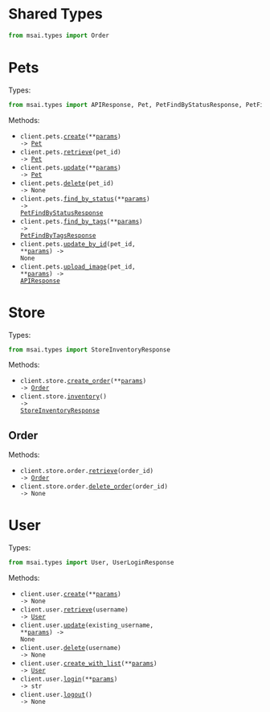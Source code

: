 # Shared Types

```python
from msai.types import Order
```

# Pets

Types:

```python
from msai.types import APIResponse, Pet, PetFindByStatusResponse, PetFindByTagsResponse
```

Methods:

- <code title="post /pet">client.pets.<a href="./src/msai/resources/pets.py">create</a>(\*\*<a href="src/msai/types/pet_create_params.py">params</a>) -> <a href="./src/msai/types/pet.py">Pet</a></code>
- <code title="get /pet/{petId}">client.pets.<a href="./src/msai/resources/pets.py">retrieve</a>(pet_id) -> <a href="./src/msai/types/pet.py">Pet</a></code>
- <code title="put /pet">client.pets.<a href="./src/msai/resources/pets.py">update</a>(\*\*<a href="src/msai/types/pet_update_params.py">params</a>) -> <a href="./src/msai/types/pet.py">Pet</a></code>
- <code title="delete /pet/{petId}">client.pets.<a href="./src/msai/resources/pets.py">delete</a>(pet_id) -> None</code>
- <code title="get /pet/findByStatus">client.pets.<a href="./src/msai/resources/pets.py">find_by_status</a>(\*\*<a href="src/msai/types/pet_find_by_status_params.py">params</a>) -> <a href="./src/msai/types/pet_find_by_status_response.py">PetFindByStatusResponse</a></code>
- <code title="get /pet/findByTags">client.pets.<a href="./src/msai/resources/pets.py">find_by_tags</a>(\*\*<a href="src/msai/types/pet_find_by_tags_params.py">params</a>) -> <a href="./src/msai/types/pet_find_by_tags_response.py">PetFindByTagsResponse</a></code>
- <code title="post /pet/{petId}">client.pets.<a href="./src/msai/resources/pets.py">update_by_id</a>(pet_id, \*\*<a href="src/msai/types/pet_update_by_id_params.py">params</a>) -> None</code>
- <code title="post /pet/{petId}/uploadImage">client.pets.<a href="./src/msai/resources/pets.py">upload_image</a>(pet_id, \*\*<a href="src/msai/types/pet_upload_image_params.py">params</a>) -> <a href="./src/msai/types/api_response.py">APIResponse</a></code>

# Store

Types:

```python
from msai.types import StoreInventoryResponse
```

Methods:

- <code title="post /store/order">client.store.<a href="./src/msai/resources/store/store.py">create_order</a>(\*\*<a href="src/msai/types/store_create_order_params.py">params</a>) -> <a href="./src/msai/types/shared/order.py">Order</a></code>
- <code title="get /store/inventory">client.store.<a href="./src/msai/resources/store/store.py">inventory</a>() -> <a href="./src/msai/types/store_inventory_response.py">StoreInventoryResponse</a></code>

## Order

Methods:

- <code title="get /store/order/{orderId}">client.store.order.<a href="./src/msai/resources/store/order.py">retrieve</a>(order_id) -> <a href="./src/msai/types/shared/order.py">Order</a></code>
- <code title="delete /store/order/{orderId}">client.store.order.<a href="./src/msai/resources/store/order.py">delete_order</a>(order_id) -> None</code>

# User

Types:

```python
from msai.types import User, UserLoginResponse
```

Methods:

- <code title="post /user">client.user.<a href="./src/msai/resources/user.py">create</a>(\*\*<a href="src/msai/types/user_create_params.py">params</a>) -> None</code>
- <code title="get /user/{username}">client.user.<a href="./src/msai/resources/user.py">retrieve</a>(username) -> <a href="./src/msai/types/user.py">User</a></code>
- <code title="put /user/{username}">client.user.<a href="./src/msai/resources/user.py">update</a>(existing_username, \*\*<a href="src/msai/types/user_update_params.py">params</a>) -> None</code>
- <code title="delete /user/{username}">client.user.<a href="./src/msai/resources/user.py">delete</a>(username) -> None</code>
- <code title="post /user/createWithList">client.user.<a href="./src/msai/resources/user.py">create_with_list</a>(\*\*<a href="src/msai/types/user_create_with_list_params.py">params</a>) -> <a href="./src/msai/types/user.py">User</a></code>
- <code title="get /user/login">client.user.<a href="./src/msai/resources/user.py">login</a>(\*\*<a href="src/msai/types/user_login_params.py">params</a>) -> str</code>
- <code title="get /user/logout">client.user.<a href="./src/msai/resources/user.py">logout</a>() -> None</code>
